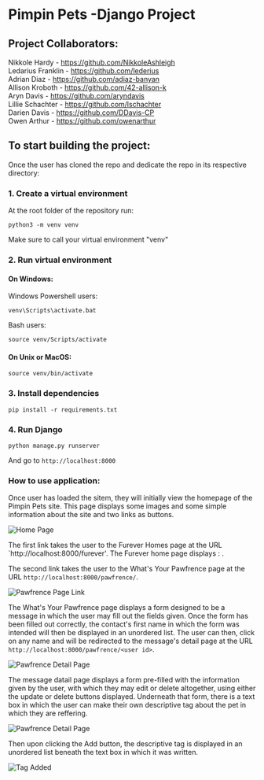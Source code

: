 # Pimpin Pets -Django Project

## Project Collaborators:

Nikkole Hardy - https://github.com/NikkoleAshleigh    
Ledarius Franklin - https://github.com/lederius   
Adrian Diaz - https://github.com/adiaz-banyan   
Allison Kroboth - https://github.com/42-allison-k   
Aryn Davis - https://github.com/aryndavis   
Lillie Schachter - https://github.com/lschachter   
Darien Davis - https://github.com/DDavis-CP   
Owen Arthur - https://github.com/owenarthur   
 
## To start building the project:

Once the user has cloned the repo and dedicate the repo in its respective directory:

### 1. Create a virtual environment

At the root folder of the repository run:
```
python3 -m venv venv
```
Make sure to call your virtual environment "venv"

### 2. Run virtual environment
#### On Windows:
Windows Powershell users:
```
venv\Scripts\activate.bat
```
Bash users:
```
source venv/Scripts/activate
```
#### On Unix or MacOS:
```
source venv/bin/activate
```
### 3. Install dependencies
```
pip install -r requirements.txt
```
### 4. Run Django
```
python manage.py runserver
```
And go to `http://localhost:8000`

### How to use application:

Once user has loaded the sitem, they will initially view the homepage of the Pimpin Pets site. This page displays some images and some simple information about the site and two links as buttons. 

<!-- Pimpin homepage image -->
<img src="pimpin_main\pimpin_app\static\images\README_images\homePage.png" alt="Home Page " title="Pimpin Pets Home Page">

The first link takes the user to the Furever Homes page at the URL 
`http://localhost:8000/furever'. 
The Furever home page displays : .

<!-- Furever Link Image -->


<!-- About Pawfrence Page -->
The second link takes the user to the What's Your Pawfrence page at the URL 
`http://localhost:8000/pawfrence/`. 

<!-- Pawfrence Link Image -->
<img src="pimpin_main\pimpin_app\static\images\README_images\pawfrenceLink.png" alt="Pawfrence Page Link" title="What's Your Pawfrence Page Link">

The What's Your Pawfrence page displays a form designed to be a message in which the user may fill out the fields given. Once the form has been filled out correctly, the contact's first name in which the form was intended will then be displayed in an unordered list. The user can then, click on any name and will be redirected to the message's detail page at the URL 
`http://localhost:8000/pawfrence/<user id>`.

<!-- Pawfrence Detail Page Image -->
<img src="pimpin_main\pimpin_app\static\images\README_images\pawDetailPage.png" alt="Pawfrence Detail Page" title="Pawfrence Detail Page"/>

The message datail page displays a form pre-filled with the information given by the user, with which they may edit or delete altogether, using either the update or delete buttons displayed. Underneath that form, there is a text box in which the user can make their own descriptive tag about the pet in which they are reffering. 

<!-- Image of adding tag -->
<img src="pimpin_main\pimpin_app\static\images\README_images\addingTag.png" alt="Pawfrence Detail Page" title="Pawfrence Detail Page"/>

Then upon clicking the Add button, the descriptive tag is displayed in an unordered list beneath the text box in which it was written. 

<!-- Image of tag added -->
<img src="pimpin_main\pimpin_app\static\images\README_images\tagAdded.png" alt="Tag Added" title="Successful tag added view"/>